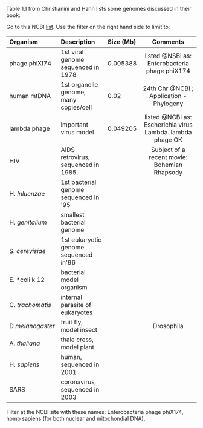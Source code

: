 Table 1.1 from Christianini and Hahn lists some genomes discussed in their book:

Go to this NCBI [list](https://www.ncbi.nlm.nih.gov/genome/browse/#!/overview/). Use the filter on the right hand side to limit to: 

| Organism      |Description                          |Size (Mb)        |Comments                                         |
|:--------------|:------------------------------------|:------------|:-----------------------------------------------:|
|phage phiXI74  |1st viral genome sequenced in 1978   |  0.005388           |listed @NSBI as: Enterobacteria phage phiX174
|human mtDNA    |1st organelle genome, many copies/cell |0.02             | 24th Chr @NCBI ; Application -Phylogeny|
|lambda phage   |important virus model               |  0.049205           |listed @NCBI as: 	Escherichia virus Lambda. lambda phage OK
|HIV            |AIDS retrovirus, sequenced in 1985.  |             |Subject of a recent movie: Bohemian Rhapsody
|H. *Inluenzae* |1st bacterial genome sequenced in '95|
|H. *genitalium*|smallest bacterial genome            |
|S. *cerevisiae*|1st eukaryotic genome sequenced in'96|
|E. *coli k 12  | bacterial model organism            |
C. *trachomatis*|internal parasite of eukaryotes      |
|D.*melanogaster*| fruit fly, model insect            |             |Drosophila
A. *thaliana*   |thale cress, model plant
H. *sapiens*    |human, sequenced in 2001
SARS            |coronavirus, sequenced in 2003       |

Filter at the NCBI site with these names: Enterobacteria phage phiX174, homo sapiens (for both nuclear and mitochondial DNA), 
